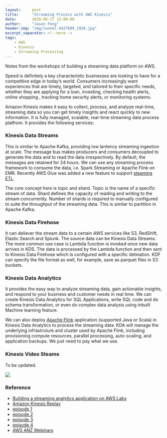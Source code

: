```yaml
---
layout:     post
title:      "Streaming Process with AWS Kinesis"
date:       2020-06-27 12:00:00
author:     "Jason Feng"
header-img: "img/tunnel-4427609_1920.jpg"
excerpt_separator: <!--more-->
tags:
    - AWS
    - Kinesis
    - Streaming Processing
---
```

Notes from the workshops of building a streaming data platform on AWS.
<!--more-->

Speed is definitely a key characteristic businesses are looking to have for a competitive edge in today’s world. Consumers increasingly want experiences that are timely, targeted, and tailored to their specific needs, whether they are applying for a loan, investing, checking health alerts, online shopping , tracking home security alerts, or monitoring systems.

Amazon Kinesis makes it easy to collect, process, and analyze real-time, streaming data so you can get timely insights and react quickly to new information. It is fully managed, scalable, real-time streaming data process platfrom. It provides the following services:

### Kinesis Data Streams
This is similar to Apache Kafka, providing low lantency streaming ingestion at scale. The message bus makes producers and consumers decoupled to generate the data and to read the data irrespectively. By default, the messages are retained for 24 hours. We can use any streaming process framework to consume the data, i.e. Spark Streaming or Apache Flink on EMR. Recently AWS Glue was added a new feature to support [steaming ETL](https://aws.amazon.com/about-aws/whats-new/2020/04/aws-glue-now-supports-serverless-streaming-etl/).

The core concept here is topic and shard. Topic is the name of a specific stream of data. Shard defines the capacity of reading and writing to the stream concurrently. Number of shards is required to manually configured to suite the throughput of the streaming data. This is similar to partition in Apache Kafka. 

### Kinesis Data Firehose
It can deliever the stream data to a certain AWS services like S3, RedShift, Elastic Search and Splunk. The source data can be Kinesis Data Streams. The more common use case is Lambda function is invoked once new data arrives in KDS. The data is processed by the Lambda function and then sent to Kinesis Data Firehose which is configured with a specific detination. KDF can specify the file format as well, for example, save as parquet files in S3 buckets.

### Kinesis Data Analytics
It provides the easy way to analyze streaming data, gain actionable insights, and respond to your business and customer needs in real time. We can create Kinesis Data Analytics for SQL Applications, write SQL code and do schema transformation, or even do complex data analysis using inbuilt Machine learning feature.

We can also deploy [Apache Flink](https://flink.apache.org/) application (supported Java or Scala) in Kinesis Data Analytics to process the streaming data. KDA will manage the underlying infrastruture and cluster used by Apache Flink, including provisioning compute resources, parallel processing, auto-scaling, and application backups. We just need to pay what we use.

### Kinesis Video Steams
To be updated.

![](/img/2020-06-27-aws-kinesis-arch.png)
### Reference
- [Building a streaming analytics application on AWS Labs](https://kinesis-immersion-day1.s3.amazonaws.com/immersionday/README.html)
- [Amazon Kinesis Replay](https://github.com/aws-samples/amazon-kinesis-replay)
- [episode 1](https://anz-resources.awscloud.com/anz-webinars-on-demand-developer/episode-1-real-time-data-processing-core-concepts-and-create-your-first-data-stream-3)
- [episode 2](https://anz-resources.awscloud.com/anz-webinars-on-demand-developer/episode-2-stream-data-processing-with-kinesis-data-firehose-and-aws-lambda-3)
- [episode 3](https://anz-resources.awscloud.com/anz-webinars-on-demand-developer/episode-3-serverless-stream-processing-with-sql-3)
- [episode 4](https://anz-resources.awscloud.com/anz-webinars-on-demand-developer/episode-4-building-end-to-end-stream-processing-pipeline-3)
- [AWS ANZ Webinars](https://anz-resources.awscloud.com/anz-webinars-on-demand)